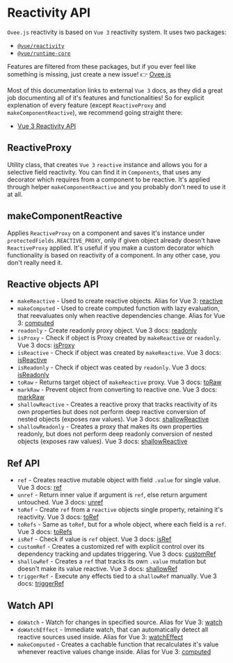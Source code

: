 # Reactivity API

`Ovee.js` reactivity is based on `Vue 3` reactivity system. It uses two packages:

 - [`@vue/reactivity`](https://github.com/vuejs/vue-next/tree/master/packages/reactivity)
 - [`@vue/runtime-core`](https://github.com/vuejs/vue-next/tree/master/packages/runtime-core)

Features are filtered from these packages, but if you ever feel like something is missing, just create a new issue! 👉 [Ovee.js](https://github.com/owlsdepartment/ovee/issues/new)

Most of this documentation links to external `Vue 3` docs, as they did a great job documenting all of it's features and functionalities! So for explicit explenation of every feature (except `ReactiveProxy` and `makeComponentReactive`), we recommend going straight there:
 - [Vue 3 Reactivity API](https://v3.vuejs.org/api/reactivity-api.html)

## ReactiveProxy

Utility class, that creates `Vue 3` `reactive` instance and allows you for a selective field reactivity. You can find it in `Components`, that uses any decorator which requires from a component to be reactive. It's applied through helper `makeComponentReactive` and you probably don't need to use it at all.

## makeComponentReactive

Applies `ReactiveProxy` on a component and saves it's instance under `protectedFields.REACTIVE_PROXY`, only if given object already doesn't have `ReactiveProxy` applied. It's useful if you make a custom decorator which functionality is based on reactivity of a component. In any other case, you don't really need it.

## Reactive objects API

 - `makeReactive` - Used to create reactive objects. Alias for Vue 3: [reactive](https://v3.vuejs.org/api/basic-reactivity.html#reactive)
 - `makeComputed` - Used to create computed function with lazy evaluation, that reevaluates only when reactive dependencies change. Alias for Vue 3: [computed](https://v3.vuejs.org/api/computed-watch-api.html#computed)
 - `readonly` - Create readonly proxy object. Vue 3 docs: [readonly](https://v3.vuejs.org/api/basic-reactivity.html#readonly)
 - `isProxy` - Check if object is Proxy created by `makeReactive` or `readonly`. Vue 3 docs: [isProxy](https://v3.vuejs.org/api/basic-reactivity.html#isproxy)
 - `isReactive` - Check if object was created by `makeReactive`. Vue 3 docs: [isReactive](https://v3.vuejs.org/api/basic-reactivity.html#isreactive)
 - `isReadonly` - Check if object was ceated by `readonly`. Vue 3 docs: [isReadonly](https://v3.vuejs.org/api/basic-reactivity.html#isreadonly)
 - `toRaw` - Returns target object of `makeReactive` proxy. Vue 3 docs: [toRaw](https://v3.vuejs.org/api/basic-reactivity.html#toraw)
 - `markRaw` - Prevent object from converting to reactive one. Vue 3 docs: [markRaw](https://v3.vuejs.org/api/basic-reactivity.html#markraw)
 - `shallowReactive` - Creates a reactive proxy that tracks reactivity of its own properties but does not perform deep reactive conversion of nested objects (exposes raw values). Vue 3 docs: [shallowReactive](https://v3.vuejs.org/api/basic-reactivity.html#shallowreactive)
 - `shallowReadonly` - Creates a proxy that makes its own properties readonly, but does not perform deep readonly conversion of nested objects (exposes raw values). Vue 3 docs: [shallowReactive](https://v3.vuejs.org/api/basic-reactivity.html#shallowreadonly)

## Ref API

 - `ref` - Creates reactive mutable object with field `.value` for single value. Vue 3 docs: [ref](https://v3.vuejs.org/api/refs-api.html#ref)
 - `unref` - Return inner value if argument is `ref`, else return argument untouched. Vue 3 docs: [unref](https://v3.vuejs.org/api/refs-api.html#unref)
 - `toRef` - Create `ref` from a `reactive` objects single property, retaining it's reactivity. Vue 3 docs: [toRef](https://v3.vuejs.org/api/refs-api.html#toref)
 - `toRefs` - Same as `toRef`, but for a whole object, where each field is a `ref`. Vue 3 docs: [toRefs](https://v3.vuejs.org/api/refs-api.html#torefs)
 - `isRef` - Check if value is `ref` object. Vue 3 docs: [isRef](https://v3.vuejs.org/api/refs-api.html#torefs)
 - `customRef` - Creates a customized ref with explicit control over its dependency tracking and updates triggering. Vue 3 docs: [customRef](https://v3.vuejs.org/api/refs-api.html#customref)
 - `shallowRef` - Creates a `ref` that tracks its own `.value` mutation but doesn't make its value reactive. Vue 3 docs: [shallowRef](https://v3.vuejs.org/api/refs-api.html#shallowref)
 - `triggerRef` - Execute any effects tied to a `shallowRef` manually. Vue 3 docs: [triggerRef](https://v3.vuejs.org/api/refs-api.html#triggerref)

## Watch API

 - `doWatch` - Watch for changes in specified source. Alias for Vue 3: [watch](https://v3.vuejs.org/api/computed-watch-api.html#watch)
 - `doWatchEffect` - Immediate watch, that can automatically detect all reactive sources used inside. Alias for Vue 3: [watchEffect](https://v3.vuejs.org/api/computed-watch-api.html#watcheffect)
 - `makeComputed` - Creates a cachable function that recalculates it's value whenever reactive values change inside. Alias for Vue 3: [computed](https://v3.vuejs.org/api/computed-watch-api.html#computed)
